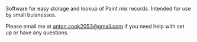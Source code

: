 Software for easy storage and lookup of Paint mix records. Intended for use by small buisnesses. 

Please email me at anton.cook2053@gmail.com if you need help with set up or have any questions.
